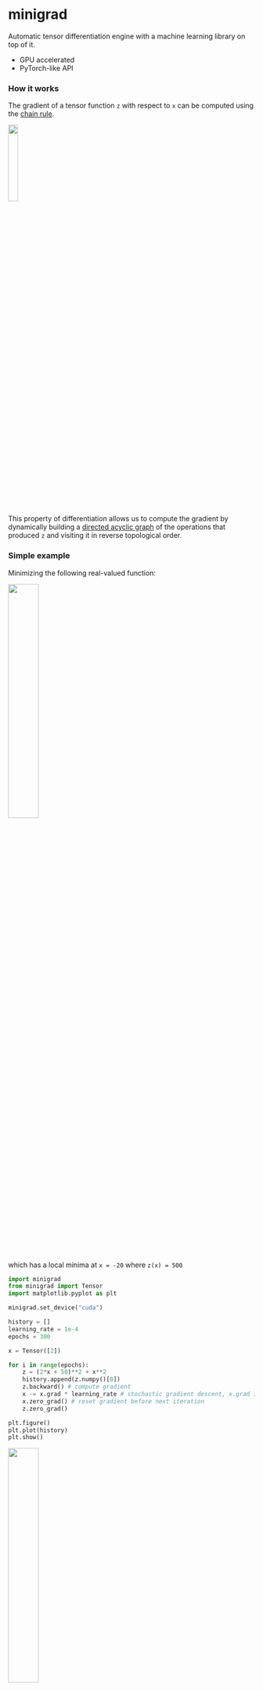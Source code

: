 # minigrad
Automatic tensor differentiation engine with a machine learning library on top of it.

- GPU accelerated
- PyTorch-like API

<!-- It's not quite [autograd](https://github.com/HIPS/autograd), definitely more than [micrograd](https://github.com/karpathy/micrograd) though, almost like [tinygrad](https://github.com/geohot/tinygrad)... -->

### How it works

The gradient of a tensor function `z` with respect to `x` can be computed using the [chain rule](https://en.wikipedia.org/wiki/Chain_rule).

<img src="https://gcdn.pbrd.co/images/hKCJBEtyQ79h.png?o=1" width="20%"/>

This property of differentiation allows us to compute the gradient by dynamically building a
[directed acyclic graph](https://en.wikipedia.org/wiki/Directed_acyclic_graph) of the operations that produced `z` and visiting it in reverse topological order.

### Simple example

Minimizing the following real-valued function:

<!-- <img src="https://gcdn.pbrd.co/images/Bokf3btMl72H.png?o=1" width="45%"/> -->

<img src="https://gcdn.pbrd.co/images/HcMzdob6yUhg.png?o=1" width="35%"/>

which has a local minima at `x = -20` where `z(x) = 500`

```py
import minigrad
from minigrad import Tensor
import matplotlib.pyplot as plt

minigrad.set_device("cuda")

history = []
learning_rate = 1e-4
epochs = 300

x = Tensor([2])

for i in range(epochs):
    z = (2*x + 50)**2 + x**2
    history.append(z.numpy()[0])
    z.backward() # compute gradient
    x -= x.grad * learning_rate # stochastic gradient descent, x.grad is dz/dx
    x.zero_grad() # reset gradient before next iteration
    z.zero_grad()

plt.figure()
plt.plot(history)
plt.show()
```

<img src="https://gcdn.pbrd.co/images/NR9J9XKnN6ER.png?o=1" width="35%"/>
